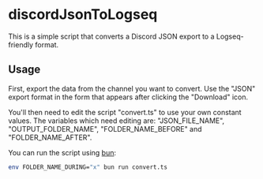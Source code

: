 # discordJsonToLogseq

This is a simple script that converts a Discord JSON export to a Logseq-friendly format.

## Usage

First, export the data from the channel you want to convert. Use the "JSON" export format in the form that appears after clicking the "Download" icon.

You'll then need to edit the script "convert.ts" to use your own constant values. The variables which need editing are: "JSON_FILE_NAME", "OUTPUT_FOLDER_NAME", "FOLDER_NAME_BEFORE" and "FOLDER_NAME_AFTER".

You can run the script using [bun](https://bun.sh/):

```sh
env FOLDER_NAME_DURING="x" bun run convert.ts
```
